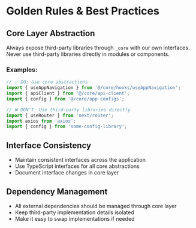 # Golden Rules & Best Practices

## Core Layer Abstraction

Always expose third-party libraries through `_core` with our own interfaces. Never use third-party libraries directly in modules or components.

### Examples:
```typescript
// ✅ DO: Use core abstractions
import { useAppNavigation } from '@/core/hooks/useAppNavigation';
import { apiClient } from '@/core/api-client';
import { config } from '@/core/app-configs';

// ❌ DON'T: Use third-party libraries directly
import { useRouter } from 'next/router';
import axios from 'axios';
import { config } from 'some-config-library';
```

## Interface Consistency

- Maintain consistent interfaces across the application
- Use TypeScript interfaces for all core abstractions
- Document interface changes in core layer

## Dependency Management

- All external dependencies should be managed through core layer
- Keep third-party implementation details isolated
- Make it easy to swap implementations if needed
